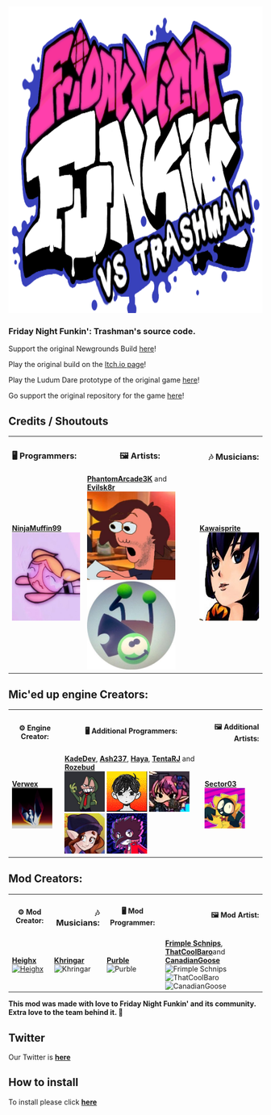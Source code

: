 <p align="center">
	<a target="_blank"><img src="/art/FNF Logo.png" alt="Logo" width="988px" height="608px"></a>
</p>

### Friday Night Funkin': Trashman's source code.

Support the original Newgrounds Build [here](https://www.newgrounds.com/portal/view/770371)!

Play the original build on the [Itch.io page](https://ninja-muffin24.itch.io/funkin)!

Play the Ludum Dare prototype of the original game [here](https://ninja-muffin24.itch.io/friday-night-funkin)!

Go support the original repository for the game [here](https://github.com/ninjamuffin99/Funkin)!

## Credits / Shoutouts
<!--me lol-->
<table style="span:90%">
	<tr>
		<th style="text-align:left"><h3>🖥 Programmers:</h3></th>
		<th style="text-align:middle"><h3>🖼 Artists:</h3></th>
		<th style="text-align:right"><h3>🎶 Musicians:</h3></th>
	</tr>
	<tr>
	<td>
		<a href='https://twitter.com/ninja_muffin99'><b>NinjaMuffin99</b></a><br>
		<img src="art/Ninja.png" alt="NinjaMuffin99" width="175" height="175">
	</td>
	<td>
		<a href='https://twitter.com/phantomarcade3k'><b>PhantomArcade3K</b></a> and <a href='https://twitter.com/evilsk8r'><b>Evilsk8r</b></a><br>
		<img src="art/Phantom.png" alt="PhantomArcade3K" width="175" height="175">
		<img src="art/Evil.png" alt="Evilsk8r" width="175" height="175"><br>
	</td>
	<td>
		<a href='https://twitter.com/kawaisprite'><b>Kawaisprite</b></a><br>
		<img src="/art/Kawai.png" alt="Kawaisprite" width="175" height="175">
	</tr>
</table>

<h2>Mic'ed up engine Creators:</h2>

<table style="span:90%">
	<tr>
		<th style=”text-align:left”><h4>⚙️ Engine Creator:</h4></th>
		<th style="text-align:middle"><h4>🖥 Additional Programmers:</h4></th>
		<th style="text-align:right"><h4>🖼 Additional Artists:</h4></th>
	</tr>
	<tr>
	<td>
		<a href='https://twitter.com/Vershift'><b>Verwex</b><br>
		<img src="/art/Verwex.png" alt="Verwex" width="80" height="80"></a>
	</td>
	<td>
		<a href='https://twitter.com/kadedeveloper'><b>KadeDev</b></a>, <a href='https://steamcommunity.com/profiles/76561198353865795'><b>Ash237</b></a>, <a href='https://www.youtube.com/channel/UCqBMDBboJaBHLoxO0H3EBgw'><b>Haya</b></a>, <a href='https://twitter.com/TentaRJ'><b>TentaRJ</b></a> and <a href='https://twitter.com/helpme_thebigt'><b>Rozebud</b></a><br>
		<img src="/art/Kade.png" alt="KadeDeveloper" width="80" height="80"></a>
		<img src="/art/Ash.png" alt="Ash237" width="80" height="80"></a>
		<img src="/art/Haya.png" alt="Haya" width="80" height="80"></a>
		<img src="/art/TentaRJ.png" alt="TentaRJ" width="80" height="80"></a>
		<img src="/art/Rozebud.png" alt="Rozebud" width="80" height="80"></a>
	</td>
	<td>
		<a href='https://twitter.com/Sector0003'><b>Sector03</b></a><br>
		<img src="/art/Sector03.png" alt="Sector03" width="80" height="80"></a>
	</tr>
</table>
<h2>Mod Creators:</h2>

<table style="span:90%">
	<tr>
		<th style=”text-align:left”><h4>⚙️ Mod Creator:</h4></th>
		<th style="text-align:right"><h3>🎶 Musicians:</h3></th>
		<th style="text-align:middle"><h4>🖥 Mod Programmer:</h4></th>
		<th style="text-align:right"><h4>🖼 Mod Artist:</h4></th>
	</tr>
	<tr>
	<td>
		<a href='https://github.com/Purble11/Trashman'><b>Heighx</b><br>
		<img src="https://cdn.discordapp.com/avatars/701274468483334224/b52bfd7e2cd903f479a70b1325d67df6.png?size=128" alt="Heighx" width="80" height="80"></a>
	</td>
	<td>
		<a href='https://github.com/Purble11/Trashman'><b>Khringar</b></a><br>
		<img src="/art/Khringar.png" alt="Khringar" width="80" height="80"></a>
	</td>
	<td>
		<a href='https://github.com/Purble11/Trashman'><b>Purble</b></a><br>
		<img src="https://media.discordapp.net/attachments/859361900910608395/873612822989385728/MY_PFP.gif?width=498&height=498" alt="Purble" width="80" height="80"></a>
	</td>
	<td>
		<a href='https://github.com/Purble11/Trashman'><b>Frimple Schnips</b></a>, <a href='https://github.com/Purble11/Trashman'><b>ThatCoolBaro</b></a>and <a href='https://github.com/Purble11/Trashman'><b>CanadianGoose</b></a><br>
		<img src="/art/Frimple Schnips.png" alt="Frimple Schnips" width="80" height="80"></a>
		<img src="/art/ThatCoolBaro.png" alt="ThatCoolBaro" width="80" height="80"></a>
		<img src="/art/CanadianGoose.png" alt="CanadianGoose" width="80" height="80"></a>
	</tr>
</table>
</table>

**This mod was made with love to Friday Night Funkin' and its community. Extra love to the team behind it. 💖**
</tr>
</tr>
</tr>
<h2>Twitter</h2>
Our Twitter is 
<a href='https://github.com/Purble11/Trashman'><b>here</b></a>
</tr>
</tr>
</tr>
<h2>How to install</h2>

To install please click 
<a href='https://github.com/Verwex/Funkin-Mic-d-Up-SC#installing-the-required-programs'><b>here</b></a>
</tr>
</tr>
